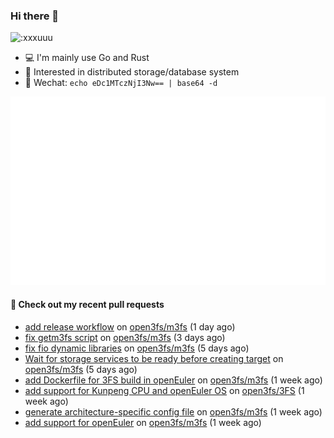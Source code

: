 ### Hi there 👋

<img src="https://count.getloli.com/get/@:xxxuuu" alt=":xxxuuu" width="20%" />

- 💻 I'm mainly use Go and Rust
- 🔭 Interested in distributed storage/database system
- 🍃 Wechat: `echo eDc1MTczNjI3Nw== | base64 -d`

![stats](https://raw.githubusercontent.com/xxxuuu/xxxuuu/main/github-metrics.svg)

#### 🔨 Check out my recent pull requests

- [add release workflow](https://github.com/open3fs/m3fs/pull/143) on [open3fs/m3fs](https://github.com/open3fs/m3fs) (1 day ago)
- [fix getm3fs script](https://github.com/open3fs/m3fs/pull/139) on [open3fs/m3fs](https://github.com/open3fs/m3fs) (3 days ago)
- [fix fio dynamic libraries](https://github.com/open3fs/m3fs/pull/137) on [open3fs/m3fs](https://github.com/open3fs/m3fs) (5 days ago)
- [Wait for storage services to be ready before creating target](https://github.com/open3fs/m3fs/pull/136) on [open3fs/m3fs](https://github.com/open3fs/m3fs) (5 days ago)
- [add Dockerfile for 3FS build in openEuler](https://github.com/open3fs/m3fs/pull/134) on [open3fs/m3fs](https://github.com/open3fs/m3fs) (1 week ago)
- [add support for Kunpeng CPU and openEuler OS](https://github.com/open3fs/3FS/pull/1) on [open3fs/3FS](https://github.com/open3fs/3FS) (1 week ago)
- [generate architecture-specific config file](https://github.com/open3fs/m3fs/pull/133) on [open3fs/m3fs](https://github.com/open3fs/m3fs) (1 week ago)
- [add support for openEuler](https://github.com/open3fs/m3fs/pull/130) on [open3fs/m3fs](https://github.com/open3fs/m3fs) (1 week ago)
